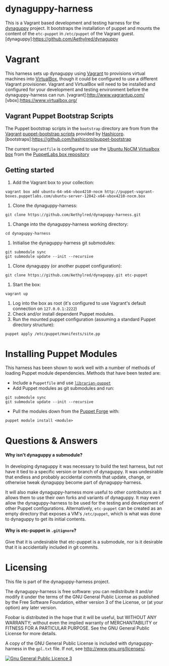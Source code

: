 # dynaguppy-harness

This is a Vagrant based development and testing harness for the [dynaguppy](dynaguppy) project. It bootstraps the installation of puppet and mounts the content of the `etc-puppet` in `/etc/puppet` of the Vagrant guest.
[dynaguppy]:https://github.com/Aethylred/dynaguppy

# Vagrant

This harness sets up dynaguppy using [Vagrant](vagrant) to provisions virtual machines into [VirtualBox](vbox), though it could be configured to use a different Vagrant provisioner. Vagrant and VirtualBox will need to be installed and configured for your development and testing environment before the dynaguppy-harness can run.
[vagrant]:http://www.vagrantup.com/
[vbox]:https://www.virtualbox.org/

## Vagrant Puppet Bootstrap Scripts

The Puppet bootstrap scripts in the `bootstrap` directory are from from the [Vagrant](vagrant) [puppet-bootstrap scripts](bootstraps) provided by [Hashicorp](http://www.hashicorp.com/).
[bootstraps]:https://github.com/hashicorp/puppet-bootstrap

The current `Vagrantfile` is configured to use the [Ubuntu NoCM Virtualbox box](http://puppet-vagrant-boxes.puppetlabs.com/ubuntu-server-12042-x64-vbox4210-nocm.box) from the [PuppetLabs box repository](http://puppet-vagrant-boxes.puppetlabs.com/)

## Getting started

1. Add the Vagrant box to your collection:  
```
vagrant box add ubuntu-64-x64-vbox4210-nocm http://puppet-vagrant-boxes.puppetlabs.com/ubuntu-server-12042-x64-vbox4210-nocm.box
```
1. Clone the dynaguppy-harness:  
```
git clone https://github.com/Aethylred/dynaguppy-harness.git
```
1. Change into the dynaguppy-harness working directory:  
```
cd dynaguppy-harness
``` 
1. Initialise the dynaguppy-harness git submodules:  
```
git submodule sync
git submodule update --init --recursive
```
1. Clone dynaguppy (or another puppet configuration):
```
git clone https://github.com/Aethylred/dynaguppy.git etc-puppet
```
1. Start the box:  
```
vagrant up
```
1. Log into the box as root (it's configured to use Vagrant's default connection on `127.0.0.1:2222`)
1. Check and/or install dependent Puppet modules.
1. Run the mounted puppet configuration (assuming a standard Puppet directory structure):  
```
puppet apply /etc/puppet/manifests/site.pp
```

# Installing Puppet Modules

This harness has been shown to work well with a number of methods of loading Puppet module dependencies. Methods that have been tested are:

* Include a `Puppetfile` and use [`librarian-puppet`](https://github.com/rodjek/librarian-puppet)
* Add Puppet modules as git submodules and run:  
```
git submodule sync
git submodule update --init --recursive
```
* Pull the modules down from the [Puppet Forge](http://forge.puppetlabs.com/) with:  
```
puppet module install <module>
```

# Questions & Answers

#### Why isn't dynaguppy a submodule?

In developing dynaguppy it was necessary to build the test harness, but not have it tied to a specific version or branch of dynaguppy. It was undesirable that endless and probably accidental commits that update, change, or otherwise tweak dynaguppy become part of dynaguppy-harness.

It will also make dynaguppy-harness more useful to other contributors as it allows them to use their own forks and variants of dynaguppy. It may even allow the dynaguppy-harness to be used for the testing and development of other Puppet configurations. Alternatively, `etc-puppet` can be created as an empty directory that exposes a VM's `/etc/puppet`, which is what was done to dynaguppy to get its initial contents.

#### Why is etc-puppet in `.gitignore`?

Give that it is undesirable that etc-puppet is a submodule, nor is it desirable that it is accidentally included in git commits.

# Licensing

This file is part of the dynaguppy-harness project.

The dynaguppy-harness is free software: you can redistribute it and/or modify it under the terms of the GNU General Public License as published by the Free Software Foundation, either version 3 of the License, or (at your option) any later version.

Foobar is distributed in the hope that it will be useful, but WITHOUT ANY WARRANTY; without even the implied warranty of MERCHANTABILITY or FITNESS FOR A PARTICULAR PURPOSE. See the GNU General Public License for more details.

A copy of the GNU General Public License is included with dynaguppy-harness in the `gpl.txt` file.  If not, see <http://www.gnu.org/licenses/>.

<a rel="license" href="http://www.gnu.org/licenses/"><img alt="Gnu General Public Licence 3" style="border-width:0" src="http://www.gnu.org/graphics/gplv3-88x31.png" /></a>
